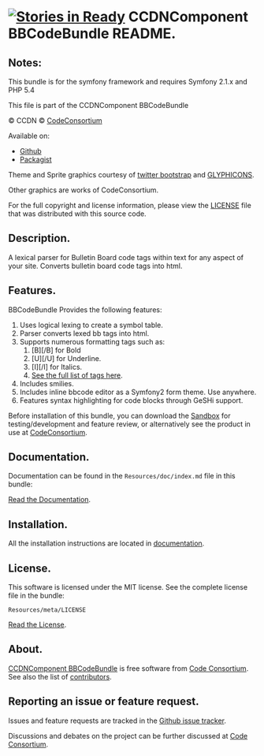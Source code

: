 [![Stories in Ready](https://badge.waffle.io/codeconsortium/ccdncomponentbbcodebundle.png?label=ready)](https://waffle.io/codeconsortium/ccdncomponentbbcodebundle)
CCDNComponent BBCodeBundle README.
==================================
 

## Notes:  
  
This bundle is for the symfony framework and requires Symfony 2.1.x and PHP 5.4


This file is part of the CCDNComponent BBCodeBundle

&copy; CCDN &copy; [CodeConsortium](http://www.codeconsortium.com/)

Available on:
* [Github](http://www.github.com/codeconsortium/CCDNComponentBBCodeBundle)
* [Packagist](https://packagist.org/packages/codeconsortium/ccdn-component-bb-code-bundle)

Theme and Sprite graphics courtesy of [twitter bootstrap](http://twitter.github.com/bootstrap/index.html) and [GLYPHICONS](http://glyphicons.com/).

Other graphics are works of CodeConsortium.

For the full copyright and license information, please view the [LICENSE](http://github.com/codeconsortium/CCDNComponentBBCodeBundle/blob/master/Resources/meta/LICENSE) file that was distributed with this source code.

## Description.

A lexical parser for Bulletin Board code tags within text for any aspect of your site. Converts bulletin board code tags into html.

## Features.

BBCodeBundle Provides the following features:

1. Uses logical lexing to create a symbol table.
2. Parser converts lexed bb tags into html.
3. Supports numerous formatting tags such as:
	1. [B][/B] for Bold
	2. [U][/U] for Underline.
	3. [I][/I] for Italics.
	4. [See the full list of tags here](http://github.com/codeconsortium/CCDNComponentBBCodeBundle/blob/master/Resources/doc/default_tag_reference.md).
4. Includes smilies. 
5. Includes inline bbcode editor as a Symfony2 form theme. Use anywhere.
6. Features syntax highlighting for code blocks through GeSHi support.

Before installation of this bundle, you can download the [Sandbox](https://github.com/codeconsortium/CCDNSandBox) for testing/development and feature review, or alternatively see the product in use at [CodeConsortium](http://www.codeconsortium.com).

## Documentation.

Documentation can be found in the `Resources/doc/index.md` file in this bundle:

[Read the Documentation](http://github.com/codeconsortium/CCDNComponentBBCodeBundle/blob/master/Resources/doc/index.md).

## Installation.

All the installation instructions are located in [documentation](http://github.com/codeconsortium/CCDNComponentBBCodeBundle/blob/master/Resources/doc/install.md).

## License.

This software is licensed under the MIT license. See the complete license file in the bundle:

	Resources/meta/LICENSE

[Read the License](http://github.com/codeconsortium/CCDNComponentBBCodeBundle/blob/master/Resources/meta/LICENSE).

## About.

[CCDNComponent BBCodeBundle](http://github.com/codeconsortium/CCDNComponentBBCodeBundle) is free software from [Code Consortium](http://www.codeconsortium.com).
See also the list of [contributors](http://github.com/codeconsortium/CCDNComponentBBCodeBundle/contributors).

## Reporting an issue or feature request.

Issues and feature requests are tracked in the [Github issue tracker](http://github.com/codeconsortium/CCDNComponentBBCodeBundle/issues).

Discussions and debates on the project can be further discussed at [Code Consortium](http://www.codeconsortium.com).

